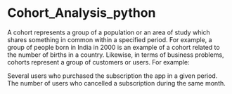 # Cohort_Analysis_python
A cohort represents a group of a population or an area of study which shares something in common within a specified period. For example, a group of people born in India in 2000 is an example of a cohort related to the number of births in a country. Likewise, in terms of business problems, cohorts represent a group of customers or users. For example:

Several users who purchased the subscription the app in a given period.
The number of users who cancelled a subscription during the same month.
